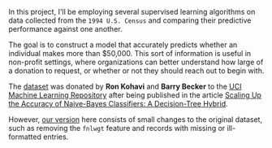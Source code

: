 In this project, I'll be employing several supervised learning algorithms on data collected from the `1994 U.S. Census` and comparing their predictive performance against one another.

The goal is to construct a model that accurately predicts whether an individual makes more than $50,000. This sort of information is useful in non-profit settings, where organizations can better understand how large of a donation to request, or whether or not they should reach out to begin with.

The [dataset](https://archive.ics.uci.edu/ml/datasets/Census+Income) was donated by **Ron Kohavi** and **Barry Becker** to the [UCI Machine Learning Repository](https://archive.ics.uci.edu/ml/index.php) after being published in the article [Scaling Up the Accuracy of Naive-Bayes Classifiers: A Decision-Tree Hybrid](https://www.academia.edu/download/40088603/Scaling_Up_the_Accuracy_of_Naive-Bayes_C20151116-5477-1fw84ob.pdf).

However, [our version](https://drive.google.com/file/d/1pSqjbiTiTX4H4vLahjMUMXmNj6ChXn9q/view?usp=sharing) here consists of small changes to the original dataset, such as removing the `fnlwgt` feature and records with missing or ill-formatted entries.
